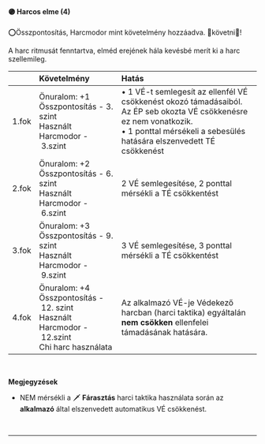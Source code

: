 #### 🟣 Harcos elme (4)

⭕Összpontosítás, Harcmodor mint követelmény hozzáadva. 👀követni👀!

A harc ritmusát fenntartva, elméd erejének hála kevésbé merít ki a harc szellemileg.

| |  Követelmény | Hatás  |
| :----------- | :----------- | :----------- |
| 1.fok | Önuralom: +1<br />Összpontosítás&nbsp;-&nbsp;3. szint<br />Használt Harcmodor&nbsp;-&nbsp;3.szint | • 1 VÉ-t semlegesít az ellenfél VÉ csökkenést okozó támadásaiból. Az ÉP seb okozta VÉ csökkenésre ez nem vonatkozik.<br />• 1 ponttal mérsékeli a sebesülés hatására elszenvedett TÉ csökkenést |
| 2.fok | Önuralom: +2<br />Összpontosítás&nbsp;-&nbsp;6. szint<br />Használt Harcmodor&nbsp;-&nbsp;6.szint | 2 VÉ semlegesítése, 2 ponttal mérsékli a TÉ csökkentést |
| 3.fok | Önuralom: +3<br />Összpontosítás&nbsp;-&nbsp;9. szint<br />Használt Harcmodor&nbsp;-&nbsp;9.szint| 3 VÉ semlegesítése, 3 ponttal mérsékli a TÉ csökkentést |
| 4.fok | Önuralom: +4<br />Összpontosítás&nbsp;-&nbsp;12. szint<br />Használt Harcmodor&nbsp;-&nbsp;12.szint<br />Chi harc használata | Az alkalmazó VÉ-je Védekező harcban (harci taktika) egyáltalán **nem csökken** ellenfelei támadásának hatására. |

<br />

**Megjegyzések**

- NEM mérsékli a 🗡️ **Fárasztás** harci taktika használata során az **alkalmazó** által elszenvedett automatikus VÉ csökkenést.

<br />

---
